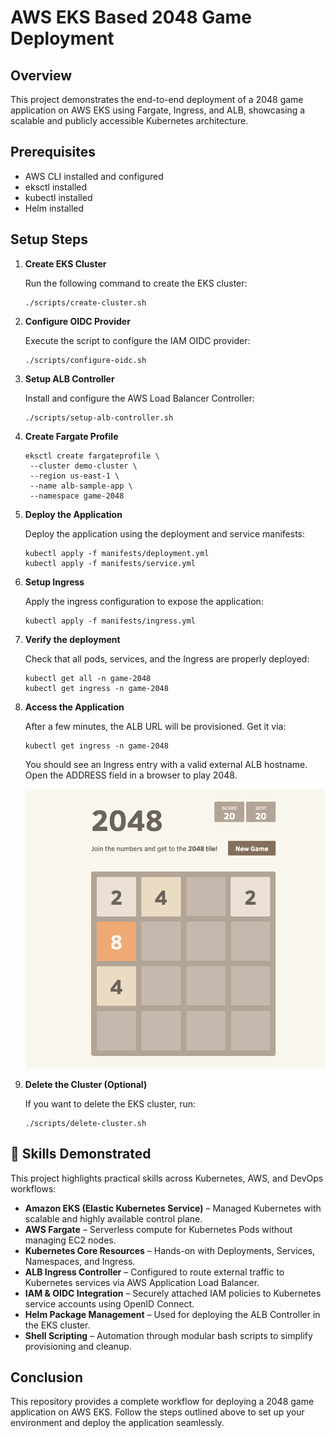 # AWS EKS Based 2048 Game Deployment

## Overview

This project demonstrates the end-to-end deployment of a 2048 game application on AWS EKS using Fargate, Ingress, and ALB, showcasing a scalable and publicly accessible Kubernetes architecture.

## Prerequisites

- AWS CLI installed and configured
- eksctl installed
- kubectl installed
- Helm installed

## Setup Steps

1. **Create EKS Cluster**

   Run the following command to create the EKS cluster:

   ```
   ./scripts/create-cluster.sh
   ```

2. **Configure OIDC Provider**

   Execute the script to configure the IAM OIDC provider:

   ```
   ./scripts/configure-oidc.sh
   ```

3. **Setup ALB Controller**

   Install and configure the AWS Load Balancer Controller:

   ```
   ./scripts/setup-alb-controller.sh
   ```

4. **Create Fargate Profile**

   ```
   eksctl create fargateprofile \
    --cluster demo-cluster \
    --region us-east-1 \
    --name alb-sample-app \
    --namespace game-2048
   ```

5. **Deploy the Application**

   Deploy the application using the deployment and service manifests:

   ```
   kubectl apply -f manifests/deployment.yml
   kubectl apply -f manifests/service.yml
   ```

6. **Setup Ingress**

   Apply the ingress configuration to expose the application:

   ```
   kubectl apply -f manifests/ingress.yml
   ```
   
7. **Verify the deployment**

   Check that all pods, services, and the Ingress are properly deployed:

   ```
   kubectl get all -n game-2048
   kubectl get ingress -n game-2048
   ```

8. **Access the Application**

   After a few minutes, the ALB URL will be provisioned. Get it via:
   
   ```
   kubectl get ingress -n game-2048
   ```
   
   You should see an Ingress entry with a valid external ALB hostname. Open the ADDRESS field in a browser to play 2048.

   ![Preview](./Application-Preview.png)


9. **Delete the Cluster (Optional)**

   If you want to delete the EKS cluster, run:

   ```
   ./scripts/delete-cluster.sh
   ```
   
## 🧠 Skills Demonstrated

This project highlights practical skills across Kubernetes, AWS, and DevOps workflows:

- **Amazon EKS (Elastic Kubernetes Service)** – Managed Kubernetes with scalable and highly available control plane.
- **AWS Fargate** – Serverless compute for Kubernetes Pods without managing EC2 nodes.
- **Kubernetes Core Resources** – Hands-on with Deployments, Services, Namespaces, and Ingress.
- **ALB Ingress Controller** – Configured to route external traffic to Kubernetes services via AWS Application Load Balancer.
- **IAM & OIDC Integration** – Securely attached IAM policies to Kubernetes service accounts using OpenID Connect.
- **Helm Package Management** – Used for deploying the ALB Controller in the EKS cluster.
- **Shell Scripting** – Automation through modular bash scripts to simplify provisioning and cleanup.

## Conclusion

This repository provides a complete workflow for deploying a 2048 game application on AWS EKS. Follow the steps outlined above to set up your environment and deploy the application seamlessly.
